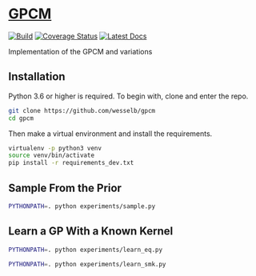 # [GPCM](http://github.com/wesselb/gpcm)

[![Build](https://travis-ci.org/wesselb/gpcm.svg?branch=master)](https://travis-ci.org/wesselb/gpcm)
[![Coverage Status](https://coveralls.io/repos/github/wesselb/gpcm/badge.svg?branch=master&service=github)](https://coveralls.io/github/wesselb/gpcm?branch=master)
[![Latest Docs](https://img.shields.io/badge/docs-latest-blue.svg)](https://wesselb.github.io/gpcm)

Implementation of the GPCM and variations

## Installation

Python 3.6 or higher is required.
To begin with, clone and enter the repo.

```bash
git clone https://github.com/wesselb/gpcm
cd gpcm
```

Then make a virtual environment and install the requirements.

```bash
virtualenv -p python3 venv
source venv/bin/activate
pip install -r requirements_dev.txt
```

## Sample From the Prior

```bash
PYTHONPATH=. python experiments/sample.py
```

## Learn a GP With a Known Kernel

```bash
PYTHONPATH=. python experiments/learn_eq.py
```

```bash
PYTHONPATH=. python experiments/learn_smk.py
```
